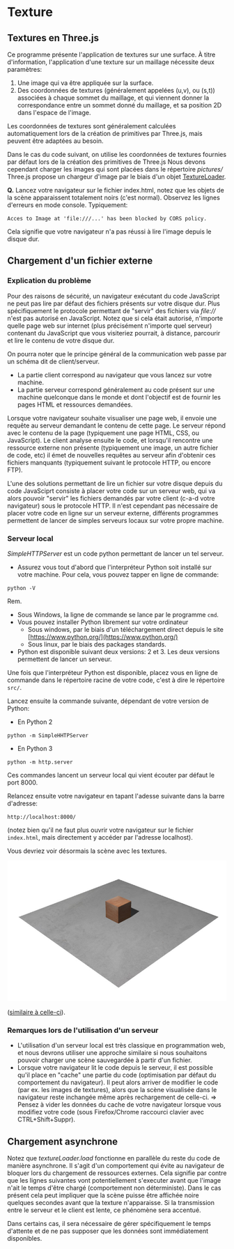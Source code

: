 # Texture

## Textures en Three.js

Ce programme présente l'application de textures sur une surface. À titre d'information, l'application d'une texture sur un maillage nécessite deux paramètres:
1. Une image qui va être appliquée sur la surface.
1. Des coordonnées de textures (généralement appelées (u,v), ou (s,t)) associées à chaque sommet du maillage, et qui viennent donner la correspondance entre un sommet donné du maillage, et sa position 2D dans l'espace de l'image.

Les coordonnées de textures sont généralement calculées automatiquement lors de la création de primitives par Three.js, mais peuvent être adaptées au besoin.

Dans le cas du code suivant, on utilise les coordonnées de textures fournies par défaut lors de la création des primitives de Three.js
Nous devons cependant charger les images qui sont placées dans le répertoire _pictures/_
Three.js propose un chargeur d'image par le biais d'un objet  [TextureLoader](https://threejs.org/docs/#api/loaders/TextureLoader).

__Q.__ Lancez votre navigateur sur le fichier index.html, notez que les objets de la scène apparaissent totalement noirs (c'est normal). Observez les lignes d'erreurs en mode console.
Typiquement:
```
Acces to Image at 'file:///...' has been blocked by CORS policy.
```

Cela signifie que votre navigateur n'a pas réussi à lire l'image depuis le disque dur.

## Chargement d'un fichier externe

### Explication du problème

Pour des raisons de sécurité, un navigateur exécutant du code JavaScript ne peut pas lire par défaut des fichiers présents sur votre disque dur. Plus spécifiquement le protocole permettant de "servir" des fichiers via _file://_ n'est pas autorisé en JavaScript.
Notez que si cela était autorisé, n'importe quelle page web sur internet (plus précisément n'importe quel serveur) contenant du JavaScript que vous visiteriez pourrait, à distance, parcourir et lire le contenu de votre disque dur.

On pourra noter que le principe général de la communication web passe par un schéma dit de client/serveur.
* La partie client correspond au navigateur que vous lancez sur votre machine.
* La partie serveur correspond généralement au code présent sur une machine quelconque dans le monde et dont l'objectif est de fournir les pages HTML et ressources demandées.

Lorsque votre navigateur souhaite visualiser une page web, il envoie une requête au serveur demandant le contenu de cette page.
Le serveur répond avec le contenu de la page (typiquement une page HTML, CSS, ou JavaScript).
Le client analyse ensuite le code, et lorsqu'il rencontre une ressource externe non présente (typiquement une image, un autre fichier de code, etc) il émet de nouvelles requêtes au serveur afin d'obtenir ces fichiers manquants (typiquement suivant le protocole HTTP, ou encore FTP).


L'une des solutions permettant de lire un fichier sur votre disque depuis du code JavaSciprt consiste à placer votre code sur un serveur web, qui va alors pouvoir "servir" les fichiers demandés par votre client (c-a-d votre navigateur) sous le protocole HTTP.
Il n'est cependant pas nécessaire de placer votre code en ligne sur un serveur externe, différents programmes permettent de lancer de simples serveurs locaux sur votre propre machine.

### Serveur local

_SimpleHTTPServer_ est un code python permettant de lancer un tel serveur.

* Assurez vous tout d'abord que l'interpréteur Python soit installé sur votre machine. Pour cela, vous pouvez tapper en ligne de commande:
```
python -V
```
Rem. 
* Sous Windows, la ligne de commande se lance par le programme `cmd`.
* Vous pouvez installer Python librement sur votre ordinateur
  * Sous windows, par le biais d'un téléchargement direct depuis le site [https://www.python.org/](https://www.python.org/)
  * Sous linux, par le biais des packages standards.
* Python est disponible suivant deux versions: 2 et 3. Les deux versions permettent de lancer un serveur.


Une fois que l'interpréteur Python est disponible, placez vous en ligne de commande dans le répertoire racine de votre code, c'est à dire le répertoire `src/`.

Lancez ensuite la commande suivante, dépendant de votre version de Python:

* En Python 2
```
python -m SimpleHHTPServer
```

* En Python 3
```
python -m http.server
```

Ces commandes lancent un serveur local qui vient écouter par défaut le port 8000.

Relancez ensuite votre navigateur en tapant l'adesse suivante dans la barre d'adresse:
```
http://localhost:8000/
```
(notez bien qu'il ne faut plus ouvrir votre navigateur sur le fichier `index.html`, mais directement y accéder par l'adresse localhost).

Vous devriez voir désormais la scène avec les textures. 


![Resultat](pictures/resultat.jpg)

 ([similaire à celle-ci](https://htmlpreview.github.io/?https://github.com/drohmer/INF473F/blob/master/seance_02/01_texture/src/index.html)).


### Remarques lors de l'utilisation d'un serveur

* L'utilisation d'un serveur local est très classique en programmation web, et nous devrons utiliser une approche similaire si nous souhaitons pouvoir charger une scène sauvegardée à partir d'un fichier.
* Lorsque votre navigateur lit le code depuis le serveur, il est possible qu'il place en "cache" une partie du code (optimisation par défaut du comportement du navigateur). Il peut alors arriver de modifier le code (par ex. les images de textures), alors que la scène visualisée dans le navigateur reste inchangée même après rechargement de celle-ci.
=> Pensez à vider les données du cache de votre navigateur lorsque vous modifiez votre code (sous Firefox/Chrome raccourci clavier avec CTRL+Shift+Suppr).


## Chargement asynchrone

Notez que _textureLoader.load_ fonctionne en parallèle du reste du code de manière asynchrone. Il s'agit d'un comportement qui évite au navigateur de bloquer lors du chargement de ressources externes.
Cela signifie par contre que les lignes suivantes vont potentiellement s'executer avant que l'image n'ait le temps d'être chargé (comportement non déterministe). Dans le cas présent cela peut impliquer que la scène puisse être affichée noire quelques secondes avant que la texture n'apparaisse. Si la transmission entre le serveur et le client est lente, ce phénomène sera accentué.

Dans certains cas, il sera nécessaire de gérer spécifiquement le temps d'attente et de ne pas supposer que les données sont immédiatement disponibles.
